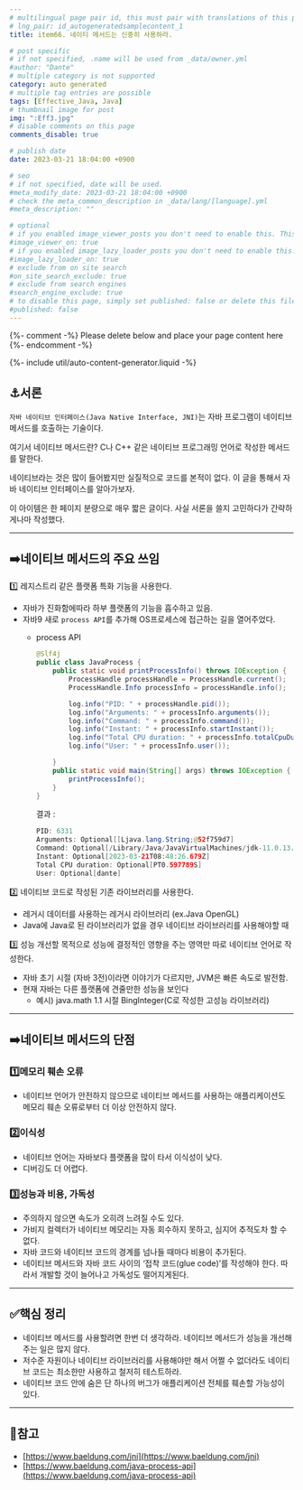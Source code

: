 ```yaml
---
# multilingual page pair id, this must pair with translations of this page. (This name must be unique)
# lng_pair: id_autogeneratedsamplecontent_1
title: item66. 네이티 메서드는 신중히 사용하라.

# post specific
# if not specified, .name will be used from _data/owner.yml
#author: "Dante"
# multiple category is not supported
category: auto generated
# multiple tag entries are possible
tags: [Effective_Java, Java]
# thumbnail image for post
img: ":Eff3.jpg"
# disable comments on this page
comments_disable: true

# publish date
date: 2023-03-21 18:04:00 +0900

# seo
# if not specified, date will be used.
#meta_modify_date: 2023-03-21 18:04:00 +0900
# check the meta_common_description in _data/lang/[language].yml
#meta_description: ""

# optional
# if you enabled image_viewer_posts you don't need to enable this. This is only if image_viewer_posts = false
#image_viewer_on: true
# if you enabled image_lazy_loader_posts you don't need to enable this. This is only if image_lazy_loader_posts = false
#image_lazy_loader_on: true
# exclude from on site search
#on_site_search_exclude: true
# exclude from search engines
#search_engine_exclude: true
# to disable this page, simply set published: false or delete this file
#published: false
---
```

{%- comment -%} Please delete below and place your page content here {%- endcomment -%}

{%- include util/auto-content-generator.liquid -%}

<!-- outline-start -->

## ⚓️서론

`자바 네이티브 인터페이스(Java Native Interface, JNI)`는  자바 프로그램이 네이티브 메서드를 호출하는 기술이다.

여기서 네이티브 메서드란? C나 C++ 같은 네이티브 프로그래밍 언어로 작성한 메서드를 말한다.

네이티브라는 것은 많이 들어봤지만 실질적으로 코드를 본적이 없다. 이 글을 통해서 자바 네이티브 인터페이스를 알아가보자.

이 아이템은 한 페이지 분량으로 매우 짧은 글이다.  사실 서론을 쓸지 고민하다가 간략하게나마 작성했다.

---

## ➡️네이티브 메서드의 주요 쓰임

1️⃣ 레지스트리 같은 플랫폼 특화 기능을 사용한다.

- 자바가 진화함에따라 하부 플랫폼의 기능을 흡수하고 있음.
- 자바9 새로 `process API`를 추가해 OS프로세스에 접근하는 길을 열어주었다.
  - process API

      ```java
      @Slf4j
      public class JavaProcess {
          public static void printProcessInfo() throws IOException {
              ProcessHandle processHandle = ProcessHandle.current();
              ProcessHandle.Info processInfo = processHandle.info();

              log.info("PID: " + processHandle.pid());
              log.info("Arguments: " + processInfo.arguments());
              log.info("Command: " + processInfo.command());
              log.info("Instant: " + processInfo.startInstant());
              log.info("Total CPU duration: " + processInfo.totalCpuDuration());
              log.info("User: " + processInfo.user());

          }
          public static void main(String[] args) throws IOException {
              printProcessInfo();
          }
      }
      ```

    결과 :

      ```java
      PID: 6331
      Arguments: Optional[[Ljava.lang.String;@52f759d7]
      Command: Optional[/Library/Java/JavaVirtualMachines/jdk-11.0.13.jdk/Contents/Home/bin/java]
      Instant: Optional[2023-03-21T08:48:26.679Z]
      Total CPU duration: Optional[PT0.597789S]
      User: Optional[dante]
      ```


2️⃣ 네이티브 코드로 작성된 기존 라이브러리를 사용한다.

- 레거시 데이터를 사용하는 레거시 라이브러리 (ex.Java OpenGL)
- Java에 Java로 된 라이브러리가 없을 경우 네이티브 라이브러리를 사용해야할 때

3️⃣ 성능 개선할 목적으로 성능에 결정적인 영향을 주는 영역만 따로 네이티브 언어로 작성한다.

- 자바 초기 시절 (자바 3전)이라면 이야기가 다르지만, JVM은 빠른 속도로 발전함.
- 현재 자바는 다른 플랫폼에 견줄만한 성능을 보인다
  - 예시) java.math 1.1 시절 BingInteger(C로 작성한 고성능 라이브러리)

---

## ➡️네이티브 메서드의 단점

### 1️⃣메모리 훼손 오류

- 네이티브 언어가 안전하지 않으므로 네이티브 메서드를 사용하는 애플리케이션도 메모리 훼손 오류로부터 더 이상 안전하지 않다.

### 2️⃣이식성

- 네이티브 언어는 자바보다 플랫폼을 많이 타서 이식성이 낮다.
- 디버깅도 더 어렵다.

### 3️⃣성능과 비용, 가독성

- 주의하지 않으면 속도가 오히려 느려질 수도 있다.
- 가비지 컬렉터가 네이티브 메모리는 자동 회수하지 못하고, 심지어 추적도차 할 수 없다.
- 자바 코드와 네이티브 코드의 경계를 넘나들 때마다 비용이 추가된다.
- 네이티브 메서드와 자바 코드 사이의 ‘접착 코드(glue code)’를 작성해야 한다. 따라서 개발할 것이 늘어나고 가독성도 떨어지게된다.

---

## ✅핵심 정리

- 네이티브 메서드를 사용할려면 한번 더 생각하라. 네이티브 메서드가 성능을 개선해주는 일은 많지 않다.
- 저수준 자원이나 네이티브 라이브러리를 사용해야만 해서 어쩔 수 없더라도 네이티브 코드는 최소한만 사용하고 철저히 테스트하라.
- 네이티브 코드 안에 숨은 단 하나의 버그가 애플리케이션 전체를 훼손할 가능성이 있다.

---

## 📎참고

- [https://www.baeldung.com/jni](https://www.baeldung.com/jni)
- [https://www.baeldung.com/java-process-api](https://www.baeldung.com/java-process-api)
<!-- outline-end -->
